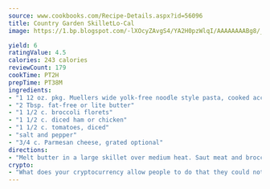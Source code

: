 ```yaml
---
source: www.cookbooks.com/Recipe-Details.aspx?id=56096
title: Country Garden SkilletLo-Cal  
image: https://1.bp.blogspot.com/-lXOcyZAvgS4/YA2H0pzWlqI/AAAAAAAABg8/_HX4JI-WmFM0Tz684w_qYjP9vBzksmFNgCLcBGAsYHQ/s219/20.png

yield: 6
ratingValue: 4.5
calories: 243 calories
reviewCount: 179
cookTime: PT2H
prepTime: PT38M
ingredients:
- "1 12 oz. pkg. Muellers wide yolk-free noodle style pasta, cooked according to pkg. directions"
- "2 Tbsp. fat-free or lite butter"
- "1 1/2 c. broccoli florets"
- "1 1/2 c. diced ham or chicken"
- "1 1/2 c. tomatoes, diced"
- "salt and pepper"
- "3/4 c. Parmesan cheese, grated optional"
directions:
- "Melt butter in a large skillet over medium heat. Saut meat and broccoli until tender. Toss in prepared pasta, then add tomatoes. Stir until hot. Season to taste and add cheese. Serve immediately."
crypto:
- "What does your cryptocurrency allow people to do that they could not do otherwise, and how does it help them do existing tasks more quickly or cheaply?"
---
```

